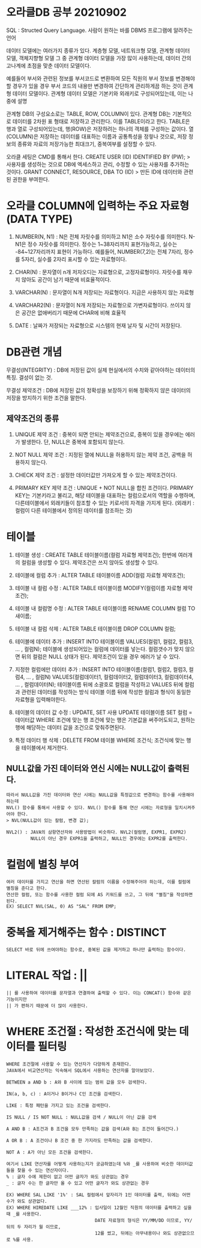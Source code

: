 # 오라클DB 공부 20210902

SQL : Structed Query Language. 사람이 원하는 바를 DBMS 프로그램에 알려주는 언어

데이터 모델에는 여러가지 종류가 있다. 계층형 모델, 네트워크형 모델, 관계형 데이터 모델, 객체지향형 모델
그 중 관계형 데이터 모델을 가장 많이 사용하는데, 데이터 간의 고나계에 초점을 맞춘 데이터 모델이다.

예를들어 부서와 관련된 정보를 부서코드로 변환하여 모든 직원의 부서 정보를 변경해야할 경우가 있을 경우
부서 코드의 내용만 변경하여 간단하게 관리하게끔 하는 것이 관계형 데이터 모델이다.
관계형 데이터 모델은 기본키와 외래키로 구성되어있는데, 이는 나중에 설명

관계형 DB의 구성요소로는 TABLE, ROW, COLUMN이 있다. 
관계형 DB는 기본적으로 데이터를 2차원 표 형태로 저장하고 관리한다. 이를 TABLE이라고 한다.
TABLE은 행과 열로 구성되어있는데, 행(ROW)은 저장하려는 하나의 객체를 구성하는 값이다.
열(COLUMN)은 저장하는 데이터를 대표하는 이름과 공통특성을 정읳나 것으로, 저장 정보의 종류와 자료의
저장가능한 최대크기, 중복여부를 설정할 수 있다.

오라클 세팅은 CMD를 통해서 한다. 
CREATE USER (ID) IDENTIFIED BY (PW); > 사용자를 생성하는 것으로 DB에 엑세스하고 관리, 수정할 수 있는 사용자를 추가하는 것이다.
GRANT CONNECT, RESOURCE, DBA TO (ID) > 만든 ID에 데이터와 관련된 권한을 부여한다.


# 오라클 COLUMN에 입력하는 주요 자료형(DATA TYPE)

1. NUMBER(N, N1) : N은 전체 자릿수를 의미하고 N1은 소수 자릿수를 의미한다. N-N1은 정수 자릿수를 의미한다.
                    정수는 1~38자리까지 표현가능하고, 실수는 -84~127자리까지 표현이 가능하다.
                    예를들어, NUMBER(7,2)는 전체 7자리, 정수를 5자리, 실수를 2자리 표시할 수 있는 자료형이다.

2. CHAR(N) : 문자열이 n개 저자오디는 자료형으로, 고정자료형이다. 자릿수를 채우지 않아도 공간이 남기 때문에 비효율적이다.

3. VARCHAR(N) : 문자열이 N개 저장되는 자료형이다. 지금은 사용하지 않는 자료형

4. VARCHAR2(N) : 문자열이 N개 저장되는 자료형으로 가변자료형이다. 쓰이지 않은 공간은 없애버리기 때문에 CHAR에 비해 효율적

5. DATE : 날짜가 저장되는 자료형으로 시스템의 현재 날자 및 시간이 저장된다.


# DB관련 개념

무결성(INTEGRITY) : DB에 저장된 값이 실제 현실에서의 수치와 같아야하는 데이터의 특징. 결성이 없는 것.

무결성 제약조건 : DB에 저장된 값의 정확성을 보장하기 위해 정확하지 않은 데이터의 저장을 방지하기 위한 조건을 말한다.

## 제약조건의 종류

1. UNIQUE 제약 조건 : 중복이 되면 안되는 제약조건으로, 중복이 있을 경우에는 에러가 발생한다. 단, NULL은 중복에 포함되지 않는다.

2. NOT NULL 제약 조건 : 지정된 열에 NULL을 허용하지 않는 제약 조건, 공백을 허용하지 않는다.

3. CHECK 제약 조건 : 설정한 데이터값만 가져오게 할 수 있는 제약조건이다.

4. PRIMARY KEY 제약 조건 : UNIQUE + NOT NULL을 합친 조건이다. PRIMARY KEY는 기본키라고 불리고, 해당 테이블을 대표하는
                            컬럼으로서의 역할을 수행하며, 다른테이블에서 외래키들이 참조할 수 있는 키로서의 자격을 가지게 된다.
                            (외래키 : 컬럼이 다른 테이블에서 정의된 데이터를 참조하는 것)


# 테이블

1. 테이블 생성 : CREATE TABLE 테이블이름(컬럼 자료형 제약조건);
                한번에 여러개의 컬럼을 생성할 수 있다. 제약조건은 쓰지 않아도 생성할 수 있다.

2. 테이블에 컬럼 추가 : ALTER TABLE 테이블이름 ADD(컬럼 자료형 제약조건);
3. 테이블 내 컬럼 수정 : ALTER TABLE 테이블이름 MODIFY(컬럼이름 자로형 제약조건);
4. 테이블 내 컬럼명 수정 : ALTER TABLE 테이블이름 RENAME COLUMN 컬럼 TO 새이름;
5. 테이블 내 컬럼 삭제 : ALTER TABLE 테이블이름 DROP COLUMN 컬럼;

6. 테이블에 데이터 추가 : INSERT INTO 테이블이름 VALUES(컬럼1, 컬럼2, 컬럼3, ... , 컬럼N);
                          테이블에 생성되어있는 컬럼에 데이터를 넣는다. 컬럼갯수가 맞지 않으면 뒤의 컬럼은 NULL 상태가 된다.
                          제약조건이 있을 경우 에러가 날 수 있다.

7. 지정한 컬럼에만 데이터 추가 : INSERT INTO 테이블이름(컬럼1, 컬럼2, 컬럼3, 컬럼4, ... , 컬럼N)
                                    VALUES(컬럼데이터1, 컬럼데이터2, 컬럼데이터3, 컬럼데이터4, ... , 컬럼데이터N);
                                 테이블이름 뒤에 소괄호로 컬럼을 작성하고 VALUES 뒤에 컬럼과 관련된 데이터를 작성하는 방식
                                 테이블 이름 뒤에 작성한 컬럼과 형식이 동일한 자료형을 입력해야한다.

8. 테이블의 데이터 값 수정 : UPDATE, SET 사용
                            UPDATE 테이블이름 SET 컬럼 = 데이터값 WHERE 조건에 맞는 행
                            조건에 맞는 행은 기본값을 써주어도되고, 원하는 행에 해당하는 데이터 값을 조건으로 맞춰주면된다.

9. 특정 데이터 행 삭제 : DELETE FROM 테이블 WHERE 조건식;
                         조건식에 맞는 행을 테이블에서 제거한다.


## NULL값을 가진 데이터와 연신 시에는 NULL값이 출력된다.
    따라서 NULL값을 가진 데이터와 연산 시에는 NULL값을 특정값으로 변경하는 함수를 사용해야하는데
    NVL() 함수를 통해서 사용할 수 있다. NVL() 함수를 통해 연산 시에는 자료형을 일치시켜주어야 한다.
    > NVL(NULL값이 있는 칼럼, 변경 값);

    NVL2() : JAVA의 삼항연산자와 사용방법이 비슷하다. NVL2(컬럼명, EXPR1, EXPR2)
             NULL이 아닌 경우 EXPR1을 출력하고, NULL인 경우에는 EXPR2를 출력한다.


# 컬럼에 별칭 부여
    여러 데이터를 가지고 연산을 하면 연산된 칼럼의 이름을 수정해주어야 하는데, 이를 컬럼에 별칭을 준다고 한다.
    연산한 컬럼, 또는 함수를 사용한 컬럼 되에 AS 키워드를 쓰고, 그 뒤에 "별칭"을 작성하면 된다.
    EX) SELECT NVL(SAL, 0) AS "SAL" FROM EMP;

# 중복을 제거해주는 함수 : DISTINCT
    SELECT 바로 뒤에 쓰여야하는 함수로, 중복된 값을 제거하고 하나만 출력하는 함수이다.

# LITERAL 작업 : ||
    || 를 사용하여 데이터를 문자열과 연결하여 출력할 수 있다. 이는 CONCAT() 함수와 같은 기능이지만
    || 가 편하기 때문에 더 많이 사용한다.

# WHERE 조건절 : 작성한 조건식에 맞는 데이터를 필터링
    WHERE 조건절에 사용할 수 있는 연산자가 다양하게 존재한다.
    JAVA에서 비교연산자는 익숙해서 SQL에서 사용하는 연산자를 알아보았다.

    BETWEEN a AND b : A와 B 사이에 있는 범위 값을 모두 검색한다.

    IN(a, b, c) : A이거나 B이거나 C인 조건을 검색한다.

    LIKE : 특정 패턴을 가지고 있는 조건을 검색한다.

    IS NULL / IS NOT NULL : NULL값을 검색 / NULL이 아닌 값을 검색

    A AND B : A조건과 B 조건을 모두 만족하는 값을 검색(A와 B는 조건이 들어간다.)

    A OR B : A 조건이나 B 조건 중 한 가지라도 만족하는 값을 검색한다.

    NOT A : A가 아닌 모든 조건을 검색한다.

    여기서 LIKE 연산자를 어떻게 사용하는지가 궁금하였는데 %와 _를 사용하여 비슷한 데이터값들을 찾을 수 있는 연산자이다.
    % : 글자 수에 제한이 없고 어떤 글자가 와도 상관없는 경우
    _ : 글자 수는 한 글자만 올 수 있고 어떤 글자가 와도 상관없는 경우

    EX) WHERE SAL LIKE '1%' : SAL 컬럼에서 앞자리가 1인 데이터를 출력, 뒤에는 어떤 수가 와도 상관없다.
    EX) WHERE HIREDATE LIKE ___12% : 입사일이 12월인 직원의 데이터를 출력하고 싶을 때 _를 사용한다.
                                     DATE 자료형의 형식은 YY/MM/DD 이므로, YY/ 뒤의 두 자리가 월 이므로,
                                     12를 썼고, 뒤에는 아무내용이나 와도 상관없으므로 %를 사용.

